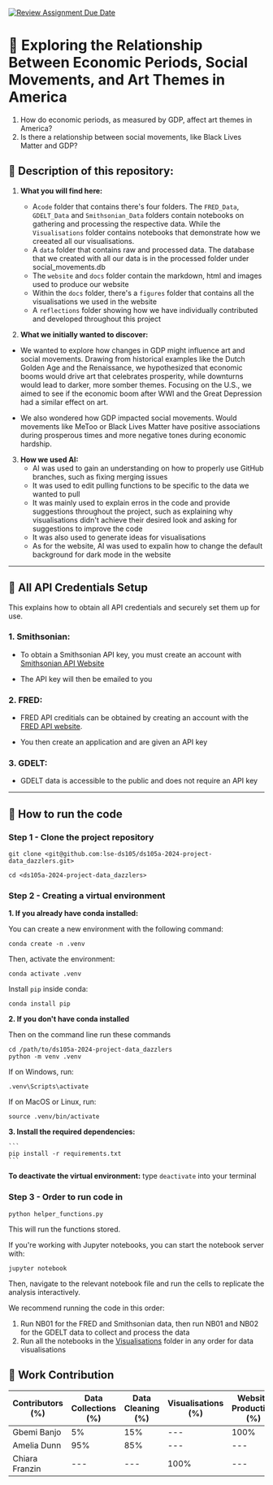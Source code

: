 [![Review Assignment Due Date](https://classroom.github.com/assets/deadline-readme-button-22041afd0340ce965d47ae6ef1cefeee28c7c493a6346c4f15d667ab976d596c.svg)](https://classroom.github.com/a/_SwzfpU1)

# 🎨 Exploring the Relationship Between Economic Periods, Social Movements, and Art Themes in America

1.  How do economic periods, as measured by GDP, affect art themes in America?
2.  Is there a relationship between social movements, like Black Lives Matter and GDP?

## 🎨 Description of this repository:

1.  **What you will find here:**

    -   A`code` folder that contains there's four folders. The `FRED_Data`, `GDELT_Data` and `Smithsonian_Data` folders contain notebooks on gathering and processing the respective data. While the `Visualisations` folder contains notebooks that demonstrate how we creeated all our visualisations.
    -   A `data` folder that contains raw and processed data. The database that we created with all our data is in the processed folder under social_movements.db
    -   The `website` and `docs` folder contain the markdown, html and images used to produce our website
    -   Within the `docs` folder, there's a `figures` folder that contains all the visualisations we used in the website
    -   A `reflections` folder showing how we have individually contributed and developed throughout this project

2.  **What we initially wanted to discover:**

-   We wanted to explore how changes in GDP might influence art and social movements. Drawing from historical examples like the Dutch Golden Age and the Renaissance, we hypothesized that economic booms would drive art that celebrates prosperity, while downturns would lead to darker, more somber themes. Focusing on the U.S., we aimed to see if the economic boom after WWI and the Great Depression had a similar effect on art.

-   We also wondered how GDP impacted social movements. Would movements like MeToo or Black Lives Matter have positive associations during prosperous times and more negative tones during economic hardship.

3.  **How we used AI:**
    -   AI was used to gain an understanding on how to properly use GitHub branches, such as fixing merging issues
    - It was used to edit pulling functions to be specific to the data we wanted to pull
    - It was mainly used to explain erros in the code and provide suggestions throughout the project, such as explaining why visualisations didn't achieve their desired look and asking for suggestions to improve the code
    - It was also used to generate ideas for visualisations
    - As for the website, AI was used to expalin how to change the default background for dark mode in the website
   
------------------------------------------------------------------------

## 🎨 All API Credentials Setup

This explains how to obtain all API credentials and securely set them up for use.

### 1. Smithsonian:

-   To obtain a Smithsonian API key, you must create an account with [Smithsonian API Website](https://api.data.gov/signup/)

-   The API key will then be emailed to you

### 2. FRED:

-   FRED API creditials can be obtained by creating an account with the [FRED API website](https://fredaccount.stlouisfed.org/login/secure/).

-   You then create an application and are given an API key

### 3. GDELT:

-   GDELT data is accessible to the public and does not require an API key

------------------------------------------------------------------------

## 🎨 How to run the code

### Step 1 - Clone the project repository

```              
git clone <git@github.com:lse-ds105/ds105a-2024-project-data_dazzlers.git>
```

```         
cd <ds105a-2024-project-data_dazzlers>
```

### Step 2 - Creating a virtual environment

**1. If you already have conda installed:**

You can create a new environment with the following command:

```         
conda create -n .venv
```

Then, activate the environment:

``` 
conda activate .venv
```

Install `pip` inside conda:

``` 
conda install pip
```

**2. If you don't have conda installed**

Then on the command line run these commands

```         
cd /path/to/ds105a-2024-project-data_dazzlers
python -m venv .venv
```

If on Windows, run:

```         
.venv\Scripts\activate
```

If on MacOS or Linux, run:

```         
source .venv/bin/activate
```

**3.  Install the required dependencies:**

    ```              
    pip install -r requirements.txt
    ```

**To deactivate the virtual environment:** type `deactivate` into your terminal

### Step 3 - Order to run code in

``` 
python helper_functions.py
```

This will run the functions stored.

If you're working with Jupyter notebooks, you can start the notebook server with:

``` 
jupyter notebook
```

Then, navigate to the relevant notebook file and run the cells to replicate the analysis interactively.

We recommend running the code in this order:

1.  Run NB01 for the FRED and Smithsonian data, then run NB01 and NB02 for the GDELT data to collect and process the data
2.  Run all the notebooks in the [Visualisations](code/Visualisations/) folder in any order for data visualisations

## 🎨 Work Contribution

| Contributors (%) | Data Collections (%) | Data Cleaning (%) | Visualisations (%) | Website Production (%) | Documentation (%) |
|----|----|----|----|----|----|
| Gbemi Banjo | 5% | 15% | --- | 100% | 33% |
| Amelia Dunn | 95%| 85% | --- | --- | 33% |
| Chiara Franzin | --- | --- | 100% | --- | 33% |
